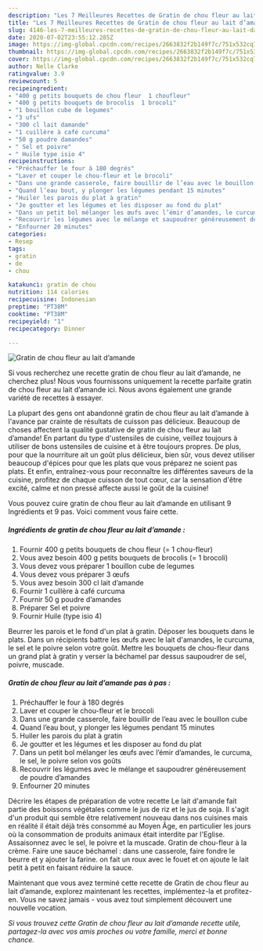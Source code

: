 ```yaml
---
description: "Les 7 Meilleures Recettes de Gratin de chou fleur au lait d’amande"
title: "Les 7 Meilleures Recettes de Gratin de chou fleur au lait d’amande"
slug: 4146-les-7-meilleures-recettes-de-gratin-de-chou-fleur-au-lait-damande
date: 2020-07-02T23:55:12.285Z
image: https://img-global.cpcdn.com/recipes/2663832f2b149f7c/751x532cq70/gratin-de-chou-fleur-au-lait-damande-photo-principale-de-la-recette.jpg
thumbnail: https://img-global.cpcdn.com/recipes/2663832f2b149f7c/751x532cq70/gratin-de-chou-fleur-au-lait-damande-photo-principale-de-la-recette.jpg
cover: https://img-global.cpcdn.com/recipes/2663832f2b149f7c/751x532cq70/gratin-de-chou-fleur-au-lait-damande-photo-principale-de-la-recette.jpg
author: Nelle Clarke
ratingvalue: 3.9
reviewcount: 5
recipeingredient:
- "400 g petits bouquets de chou fleur  1 choufleur"
- "400 g petits bouquets de brocolis  1 brocoli"
- "1 bouillon cube de legumes"
- "3 ufs"
- "300 cl lait damande"
- "1 cuillère à café curcuma"
- "50 g poudre damandes"
- " Sel et poivre"
- " Huile type isio 4"
recipeinstructions:
- "Préchauffer le four à 180 degrés"
- "Laver et couper le chou-fleur et le brocoli"
- "Dans une grande casserole, faire bouillir de l’eau avec le bouillon cube"
- "Quand l’eau bout, y plonger les légumes pendant 15 minutes"
- "Huiler les parois du plat à gratin"
- "Je goutter et les légumes et les disposer au fond du plat"
- "Dans un petit bol mélanger les œufs avec l’émir d’amandes, le curcuma, le sel, le poivre selon vos goûts"
- "Recouvrir les légumes avec le mélange et saupoudrer généreusement de poudre d’amandes"
- "Enfourner 20 minutes"
categories:
- Resep
tags:
- gratin
- de
- chou

katakunci: gratin de chou 
nutrition: 114 calories
recipecuisine: Indonesian
preptime: "PT38M"
cooktime: "PT38M"
recipeyield: "1"
recipecategory: Dinner

---
```



![Gratin de chou fleur au lait d’amande](https://img-global.cpcdn.com/recipes/2663832f2b149f7c/751x532cq70/gratin-de-chou-fleur-au-lait-damande-photo-principale-de-la-recette.jpg)

Si vous recherchez une recette gratin de chou fleur au lait d’amande, ne cherchez plus! Nous vous fournissons uniquement la recette parfaite gratin de chou fleur au lait d’amande ici. Nous avons également une grande variété de recettes à essayer.

La plupart des gens ont abandonné gratin de chou fleur au lait d’amande à l'avance par crainte de résultats de cuisson pas délicieux. Beaucoup de choses affectent la qualité gustative de gratin de chou fleur au lait d’amande! En partant du type d'ustensiles de cuisine, veillez toujours à utiliser de bons ustensiles de cuisine et à être toujours propres. De plus, pour que la nourriture ait un goût plus délicieux, bien sûr, vous devez utiliser beaucoup d'épices pour que les plats que vous préparez ne soient pas plats. Et enfin, entraînez-vous pour reconnaître les différentes saveurs de la cuisine, profitez de chaque cuisson de tout cœur, car la sensation d'être excité, calme et non pressé affecte aussi le goût de la cuisine!

<!--inarticleads1-->

Vous pouvez cuire gratin de chou fleur au lait d’amande en utilisant 9 Ingrédients et 9 pas. Voici comment vous faire cette.

##### Ingrédients de gratin de chou fleur au lait d’amande :

1. Fournir 400 g petits bouquets de chou fleur (= 1 chou-fleur)
1. Vous avez besoin 400 g petits bouquets de brocolis (= 1 brocoli)
1. Vous devez vous préparer 1 bouillon cube de legumes
1. Vous devez vous préparer 3 œufs
1. Vous avez besoin 300 cl lait d’amande
1. Fournir 1 cuillère à café curcuma
1. Fournir 50 g poudre d’amandes
1. Préparer  Sel et poivre
1. Fournir  Huile (type isio 4)


Beurrer les parois et le fond d&#39;un plat à gratin. Déposer les bouquets dans le plats. Dans un récipients battre les œufs avec le lait d&#39;amandes, le curcuma, le sel et le poivre selon votre goût. Mettre les bouquets de chou-fleur dans un grand plat à gratin y verser la béchamel par dessus saupoudrer de sel, poivre, muscade. 

<!--inarticleads2-->

##### Gratin de chou fleur au lait d’amande pas à pas :

1. Préchauffer le four à 180 degrés
1. Laver et couper le chou-fleur et le brocoli
1. Dans une grande casserole, faire bouillir de l’eau avec le bouillon cube
1. Quand l’eau bout, y plonger les légumes pendant 15 minutes
1. Huiler les parois du plat à gratin
1. Je goutter et les légumes et les disposer au fond du plat
1. Dans un petit bol mélanger les œufs avec l’émir d’amandes, le curcuma, le sel, le poivre selon vos goûts
1. Recouvrir les légumes avec le mélange et saupoudrer généreusement de poudre d’amandes
1. Enfourner 20 minutes


Décrire les étapes de préparation de votre recette Le lait d&#39;amande fait partie des boissons végétales comme le jus de riz et le jus de soja. Il s&#39;agit d&#39;un produit qui semble être relativement nouveau dans nos cuisines mais en réalité il était déjà très consommé au Moyen Âge, en particulier les jours où la consommation de produits animaux était interdite par l&#39;Eglise. Assaisonnez avec le sel, le poivre et la muscade. Gratin de chou-fleur à la crème. Faire une sauce béchamel : dans une casserole, faire fondre le beurre et y ajouter la farine. on fait un roux avec le fouet et on ajoute le lait petit à petit en faisant réduire la sauce. 

<!--inarticleads1-->

<p>
Maintenant que vous avez terminé cette recette de Gratin de chou fleur au lait d’amande, explorez maintenant les recettes, implémentez-la et profitez-en. Vous ne savez jamais - vous avez tout simplement découvert une nouvelle vocation.
</p>

<p>
<i>Si vous trouvez cette Gratin de chou fleur au lait d’amande recette utile, partagez-la avec vos amis proches ou votre famille, merci et bonne chance.</i>
</p>
